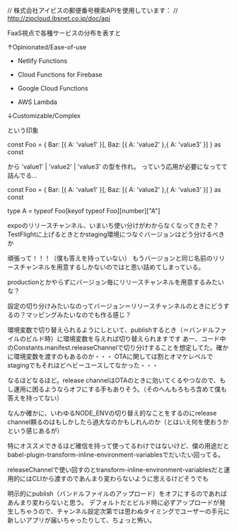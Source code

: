 // 株式会社アイビスの郵便番号検索APIを使用しています：
// http://zipcloud.ibsnet.co.jp/doc/api


FaaS視点で各種サービスの分布を表すと

↑Opinionated/Ease-of-use

- Netlify Functions

- Cloud Functions for Firebase

- Google Cloud Functions

- AWS Lambda

↓Customizable/Complex

という印象



const Foo = {
  Bar: [{
    A: 'value1'
  }],
  Baz: [{
    A: 'value2'
  },{
    A: 'value3'
  }]
} as const

から 'value1' | 'value2' | 'value3' の型を作れ。
っていう応用が必要になってて詰んでる…

const Foo = {
  Bar: [{
    A: 'value1'
  }],
  Baz: [{
    A: 'value2'
  },{
    A: 'value3'
  }]
} as const

type A = typeof Foo[keyof typeof Foo][number]["A"]

expoのリリースチャンネル、いまいち使い分けがわからなくなってきたぞ？TestFlightに上げるときとかstaging環境につなぐバージョンはどう分けるべきか

頑張って！！！（僕も答えを持っていない）
もうバージョンと同じ名前のリリースチャンネルを用意するしかないのではと思い詰めてしまっている。

productionとかやらずにバージョン毎にリリースチャンネルを用意するみたいな？

設定の切り分けみたいなのってバージョン＝リリースチャンネルのときにどうするの？マッピングみたいなのでも作る感じ？

環境変数で切り替えられるようにしといて、publishするとき（＝バンドルファイルのビルド時）に環境変数を与えれば切り替えられますです
あー、コード中のConstants.manifest.releaseChannelで切り分けすることを想定してた。確かに環境変数を渡すのもあるのか・・・
OTAに関しては割とオマケレベルでstagingでもそれほどヘビーユースしてなかった・・・

なるほどなるほど。release channelはOTAのときに効いてくるやつなので、もし運用に困るようならオフにする手もありそう。（そのへんもろもろ含めて僕も答えを持ってない）

なんか確かに、いわゆるNODE_ENVの切り替え的なことをするのにrelease channel頼るのはもしかしたら過大なのかもしれんのか（とはいえ何を使おうかという感じあるが）

特にオススメできるほど確信を持って使ってるわけではないけど、僕の用途だとbabel-plugin-transform-inline-environment-variablesでだいたい回ってる。

releaseChannelで使い回すのとtransform-inline-environment-variablesだと運用的にはCLIから渡すのであんまり変わらないように思えるけどそうでも

明示的にpublish（バンドルファイルのアップロード）をオフにするのであればあんまり変わらないと思う。
デフォルトだとビルド時に必ずアップロードが発生しちゃうので、チャンネル設定次第では思わぬタイミングでユーザーの手元に新しいアプリが届いちゃったりして、ちょっと怖い。
